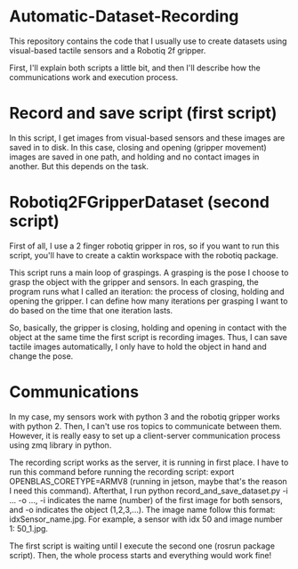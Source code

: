 # Automatic-Dataset-Recording
This repository contains the code that I usually use to create datasets using visual-based tactile sensors and a Robotiq 2f gripper.

First, I'll explain both scripts a little bit, and then I'll describe how the communications work and execution process.

# Record and save script (first script)
In this script, I get images from visual-based sensors and these images are saved in to disk. In this case, closing and opening (gripper movement) images are saved in one path, and holding and no contact images in another. But this depends on the task. 

# Robotiq2FGripperDataset (second script)
First of all, I use a 2 finger robotiq gripper in ros, so if you want to run this script, you'll have to create a caktin workspace with the robotiq package.

This script runs a main loop of graspings. A grasping is the pose I choose to grasp the object with the gripper and sensors. In each grasping, the program runs what I called an iteration: the process of closing, holding and opening the gripper. I can define how many iterations per grasping I want to do based on the time that one iteration lasts.

So, basically, the gripper is closing, holding and opening in contact with the object at the same time the first script is recording images. Thus, I can save tactile images automatically, I only have to hold the object in hand and change the pose.

# Communications
In my case, my sensors work with python 3 and the robotiq gripper works with python 2. Then, I can't use ros topics to communicate between them. However, it is really easy to set up a client-server communication process using zmq library in python.

The recording script works as the server, it is running in first place. I have to run this command before running the recording script:  export OPENBLAS_CORETYPE=ARMV8 (running in jetson, maybe that's the reason I need this command).
Afterthat, I run python record_and_save_dataset.py -i ... -o ..., -i indicates the name (number) of the first image for both sensors, and -o indicates the object (1,2,3,...). The image name follow this format: idxSensor_name.jpg. For example, a sensor with idx 50 and image number 1: 50_1.jpg.

The first script is waiting until I execute the second one (rosrun package script). Then, the whole process starts and everything would work fine!
